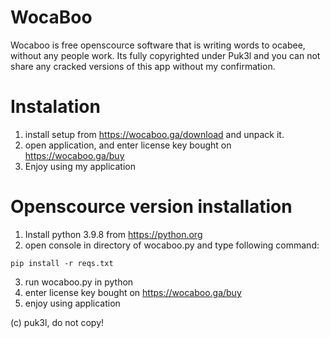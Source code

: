 # WocaBoo

Wocaboo is free openscource software that is writing words to ocabee, without any people work. Its fully copyrighted under Puk3l and you can not share any cracked versions of this app without my confirmation.

# Instalation

1) install setup from https://wocaboo.ga/download and unpack it.
2) open application, and enter license key bought on https://wocaboo.ga/buy
3) Enjoy using my application

# Openscource version installation

1) Install python 3.9.8 from https://python.org
2) open console in directory of wocaboo.py and type following command:
```
pip install -r reqs.txt
```
3) run wocaboo.py in python
4) enter license key bought on https://wocaboo.ga/buy
5) enjoy using application

(c) puk3l, do not copy!
